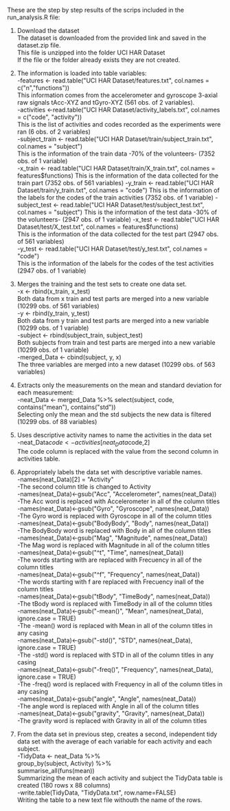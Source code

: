These are the step by step results of the scrips included in the run_analysis.R file:  
  
1. Download the dataset  
     The dataset is downloaded from the provided link and saved in the dataset.zip file.  
     This file is unzipped into the folder UCI HAR Dataset  
      If the file or the folder already exists they are not created.  

2. The information is loaded into table variables:  
     -features <- read.table("UCI HAR Dataset/features.txt", col.names = c("n","functions"))  
     	This information comes from the accelerometer and gyroscope 3-axial raw signals tAcc-XYZ 	and tGyro-XYZ (561 obs. of  2 variables).   
     -activities <-read.table("UCI HAR Dataset/activity_labels.txt", col.names = c("code", "activity"))  
    	This is the list of activities and codes recorded as the experiments were ran (6 obs. of 2 	variables)   
     -subject_train <- read.table("UCI HAR Dataset/train/subject_train.txt", col.names = "subject")  
	This is the information of the train data -70% of the volunteers- (7352 obs. of 1 variable)	  
     -x_train <- read.table("UCI HAR Dataset/train/X_train.txt", col.names = features$functions)  
	This is the information of the data collected for the train part (7352 obs. of 561 variables)  
     -y_train <- read.table("UCI HAR Dataset/train/y_train.txt", col.names = "code")  
	This is the information of the labels for the codes of the train activities (7352 obs. of 1 variable)  
     -subject_test <- read.table("UCI HAR Dataset/test/subject_test.txt", col.names = "subject")  
	This is the information of the test data -30% of the volunteers- (2947 obs. of 1 variable)  
     -x_test <- read.table("UCI HAR Dataset/test/X_test.txt", col.names = features$functions)  
	This is the information of the data collected for the test part (2947 obs. of 561 variables)  
     -y_test <- read.table("UCI HAR Dataset/test/y_test.txt", col.names = "code")  
	This is the information of the labels for the codes of the test activities (2947 obs. of 1 variable)  


3. Merges the training and the test sets to create one data set.  
     -x <- rbind(x_train, x_test)  
	Both data from x train and test parts are merged into a new variable (10299 obs. of 561 variables)  
     -y <- rbind(y_train, y_test)  
	Both data from y train and test parts are merged into a new variable (10299 obs. of 1 variable)  
     -subject <- rbind(subject_train, subject_test)  
	Both subjects from train and test parts are merged into a new variable (10299 obs. of 1 variable)  	
     -merged_Data <- cbind(subject, y, x)  
	The three variables are merged into a new dataset (10299 obs. of 563 variables)  

4. Extracts only the measurements on the mean and standard deviation for each measurement:  
     -neat_Data <- merged_Data %>% select(subject, code, contains("mean"), contains("std"))  
	Selecting only the mean and the std subjects the new data is filtered (10299 obs. of 88 variables)  

5. Uses descriptive activity names to name the activities in the data set  
     -neat_Data$code <- activities[neat_Data$code,2]  
	The code column is replaced with the value from the second column in activities table.   

6. Appropriately labels the data set with descriptive variable names.  
     -names(neat_Data)[2] = "Activity"  
	-The second column title is changed to Activity  
     -names(neat_Data)<-gsub("Acc", "Accelerometer", names(neat_Data))  
	-The Acc word is replaced with Accelerometer in all of the column titles	  
     -names(neat_Data)<-gsub("Gyro", "Gyroscope", names(neat_Data))  
	-The Gyro word is replaced with Gyroscope in all of the column titles	  
     -names(neat_Data)<-gsub("BodyBody", "Body", names(neat_Data))  
	-The BodyBody word is replaced with Body in all of the column titles	  
     -names(neat_Data)<-gsub("Mag", "Magnitude", names(neat_Data))  
	-The Mag word is replaced with Magnitude in all of the column titles  
     -names(neat_Data)<-gsub("^t", "Time", names(neat_Data))  
	-The words starting with are replaced with Frecuency in all of the column titles  
     -names(neat_Data)<-gsub("^f", "Frequency", names(neat_Data))  
	-The words starting with f are replaced with Frecuency inall of the column titles  
     -names(neat_Data)<-gsub("tBody", "TimeBody", names(neat_Data))  
	-The tBody word is replaced with TimeBody in all of the column titles  
     -names(neat_Data)<-gsub("-mean()", "Mean", names(neat_Data), ignore.case = TRUE)  
	-The -mean() word is replaced with Mean in all of the column titles in any casing  
     -names(neat_Data)<-gsub("-std()", "STD", names(neat_Data), ignore.case = TRUE)  
	-The -std() word is replaced with STD in all of the column titles in any casing  
     -names(neat_Data)<-gsub("-freq()", "Frequency", names(neat_Data), ignore.case = TRUE)  
	-The -freq() word is replaced with Frequency in all of the column titles in any casing  
     -names(neat_Data)<-gsub("angle", "Angle", names(neat_Data))  
	-The angle word is replaced with Angle in all of the column titles  
     -names(neat_Data)<-gsub("gravity", "Gravity", names(neat_Data))  
	-The gravity word is replaced with Gravity in all of the column titles  
		
7. From the data set in previous step, creates a second, independent tidy data set with the average of each variable for each activity and each subject.  
     -TidyData <- neat_Data %>%  
        group_by(subject, Activity) %>%  
        summarise_all(funs(mean))  
	Summarizing the mean of each activity and subject the TidyData table is created (180 rows x 88 columns)  
     -write.table(TidyData, "TidyData.txt", row.name=FALSE)  
	Writing the table to a new text file withouth the name of the rows.  
